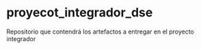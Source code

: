 # proyecot_integrador_dse
Repositorio que contendrá los artefactos a entregar en el proyecto integrador
